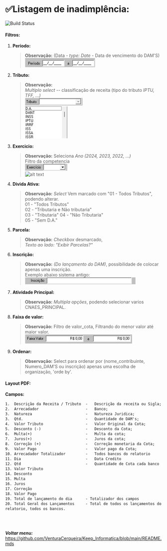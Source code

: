 #  ✅Listagem de inadimplência: 
![Build Status](https://travis-ci.org/joemccann/dillinger.svg?branch=master)
#### Filtros:
1.  **Período:**
    >**Observação:** (Data - *type: Date* - Data de vencimento do DAM'S) <br>
    ![alt text](/Fotos/image.png)

2.  **Tributo:**
    >**Observação:** <br>   *Multiplo* _select_ -- classificação de receita (tipo do tributo *IPTU, TFF, ...)*<br>
    ![alt text](/Fotos/image-1.png)<br>
    ![alt text](/Fotos/image-2.png)

3.  **Exercicio:** 
    > **Observação:** Seleciona *Ano (2024, 2023, 2022, ...)* <br>
    Filtro da competencia<br>
    ![alt text](/Fotos/image-3.png)<br>
    ![alt text](qFotos/image-4.png)

4.  **Divida Ativa:** 
    > **Observação:** _Select_ Vem marcado com "01 - Todos Tributos", podendo alterar. <br>
        01 - "Todos Tributos" <br> 
        02 - "Tributaria e Não tributaria"<br> 
        03 - "Tributaria" 
        04 - "Não Tributaria" <br> 
        05 - "Sem D.A." <br> 

5.  **Parcela:** 
    >**Observação:** *Checkbox* desmarcado,<br>  *Texto ao lado:* _"Exibir Parcelas?"_<br>

6.  **Inscrição:**
    >**Observação:** *(Do lançamento do DAM)*, possibilidade de colocar apenas uma inscrição.<br> 
    Exemplo abaixo sistema antigo:<br> 
    ![alt text](/Fotos/inscrição.png)
    
7.  **Atividade Principal:**
    >**Observação:** _Multipla opções_, podendo selecionar varios CNAES_PRINCIPAL. <br>

8.  **Faixa de valor:**
    > **Observação:** Filtro de valor_cota, Filtrando do menor valor até maior valor.<br>
    ![alt text](/Fotos/faixa_valor.png)

9. **Ordenar:** 
    > **Observação:** Select para ordenar por (nome_contribuinte, Numero_DAM'S ou inscrição) apenas uma escolha de organização, 'orde by'.

  
####   Layout PDF:
**Campos:** 
 ```
1.  Descrição da Receita / Tributo  -   Descrição da receita ou Sigla;
2.  Arrecadador                     -   Banco;
3.  Natureza                        -   Natureza Juridica; 
3.  Qtd.                            -   Quantidade de DAM's;
4.  Valor Tributo                   -   Valor Original da Cota; 
5.  Desconto (-)                    -   Desconto da Cota;
6.  Multa(+)                        -   Multa da cota;
7.  Juros(+)                        -   Juros da cota;
8.  Correção (+)                    -   Correção monetaria da Cota;
9.  Valor Pago                      -   Valor pago da Cota;
10. Arrecadador Totalizador         -   Todos bancos do relatorio
11. Dia                             -   Data Credito
12. Qtd                             -   Quantidade de Cota cada banco
13. Valor Tributo                   
14. Desconto    
15. Multa
16. Juros 
17. Correção
18. Valor Pago
19. Total de lançamento do dia      - Totalizador dos campos 
20. Total Geral dos Lançamentos     - Total de todos os lançamentos do relatorio, todos os bancos. 
```  
<br>
<br>


 **_Voltar menu:_** <https://github.com/VenturaCerqueira/Keep_Informatica/blob/main/README.mds>

 